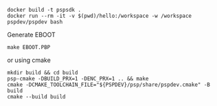 ```shell
docker build -t pspsdk .
docker run --rm -it -v $(pwd)/hello:/workspace -w /workspace pspdev/pspdev bash
````

Generate EBOOT
```shell
make EBOOT.PBP
```

or using cmake
```shell
mkdir build && cd build
psp-cmake -DBUILD_PRX=1 -DENC_PRX=1 .. && make
cmake -DCMAKE_TOOLCHAIN_FILE="${PSPDEV}/psp/share/pspdev.cmake" -B build
cmake --build build
```